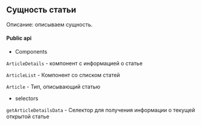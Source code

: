 ## Сущность статьи

Описание:
описываем сущность.

#### Public api

- Components

`ArticleDetails` - компонент с информацией о статье

`ArticleList` -  Компонент со списком статей

`Article` - Тип, описывающий статью

- selectors

`getArticleDetailsData` - Селектор для получения информации о текущей открытой статье
